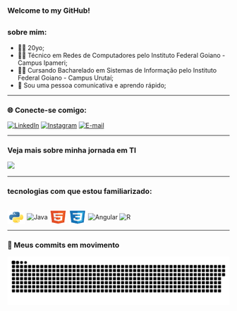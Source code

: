 ### Welcome to my GitHub! 

##

### sobre mim:

- 👩‍💻 20yo;
- 👩‍🎓 Técnico em Redes de Computadores pelo Instituto Federal Goiano - Campus Ipameri;
- 👩‍🎓 Cursando Bacharelado em Sistemas de Informação pelo Instituto Federal Goiano - Campus Urutaí;
- 🎤 Sou uma pessoa comunicativa e aprendo rápido;

---

### 🌐 Conecte-se comigo:
[![LinkedIn](https://img.shields.io/badge/LinkedIn-0077B5?style=for-the-badge&logo=linkedin&logoColor=white)](https://www.linkedin.com/in/leandro-rosa-da-silva-684809276/)
[![Instagram](https://img.shields.io/badge/Instagram-E4405F?style=for-the-badge&logo=instagram&logoColor=white)](https://www.instagram.com/leeandroosiilvaa/)
[![E-mail](https://img.shields.io/badge/Gmail-D14836?style=for-the-badge&logo=gmail&logoColor=white)](https://mail.google.com/mail/?view=cm&fs=1&to=leandro.rosa.prof@gmail.com)



---

### Veja mais sobre minha jornada em TI
<div>  
   <a href="https://github.com/LDRRosa">
      <img height="170em" src="https://github-readme-stats.vercel.app/api/top-langs/?username=LDRRosa&layout=compact&langs_count=7&theme=tokyonight"/> 
   </a>
</div>

---

### tecnologias com que estou familiarizado:
<div style="display: inline_block; width: fit-content"><br>
  <img align="center" alt="Python" height="30" width="40" src="https://raw.githubusercontent.com/devicons/devicon/master/icons/python/python-original.svg">
  <img align="center" alt="Java" height="30" width="40" src="https://cdn.jsdelivr.net/gh/devicons/devicon/icons/java/java-original.svg" />
  <img align="center" alt="HTML" height="30" width="40" src="https://raw.githubusercontent.com/devicons/devicon/master/icons/html5/html5-original.svg">
  <img align="center" alt="CSS" height="30" width="40" src="https://raw.githubusercontent.com/devicons/devicon/master/icons/css3/css3-original.svg">
  <img align="center" alt="Angular" height="30" width="40" src="https://cdn.jsdelivr.net/gh/devicons/devicon/icons/angularjs/angularjs-original.svg" />
  <img align="center" alt="R" height="30" width="40" src="https://cdn.jsdelivr.net/gh/devicons/devicon/icons/r/r-original.svg" />
</div>

---

### 🐍 Meus commits em movimento
![Snake animation](dist/github-contribution-grid-snake.svg)

